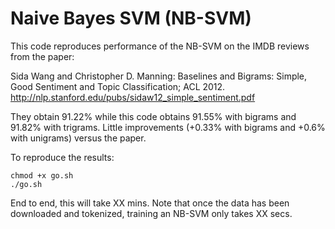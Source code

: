Naive Bayes SVM (NB-SVM)
========================

This code reproduces performance of the NB-SVM on the IMDB reviews from the
paper:

Sida Wang and Christopher D. Manning: Baselines and Bigrams: Simple, Good Sentiment and Topic Classification; ACL 2012.
http://nlp.stanford.edu/pubs/sidaw12_simple_sentiment.pdf

They obtain 91.22% while this code obtains 91.55% with bigrams and 91.82% with trigrams.
Little improvements (+0.33% with bigrams and +0.6% with unigrams) versus the paper.

To reproduce the results:

```
chmod +x go.sh
./go.sh
```

End to end, this will take XX mins. Note that once the data has been downloaded
and tokenized, training an NB-SVM only takes XX secs.

